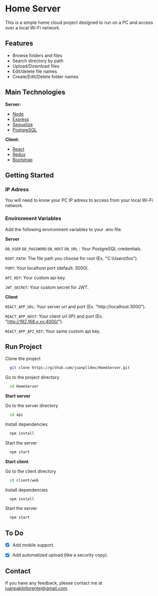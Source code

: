 # Home Server

This is a simple home cloud project designed to run on a PC and access over a local Wi-Fi network.

## Features

- Browse folders and files
- Search directory by path
- Upload/Download files
- Edit/delete file names
- Create/Edit/Delete folder names


## Main Technologies

**Server:** 
- [Node](https://nodejs.org/en)
- [Express](https://expressjs.com/)
- [Sequelize](https://sequelize.org/)
- [PostgreSQL](https://www.postgresql.org/)

**Client:**
- [React](https://react.dev/)
- [Redux](https://redux.js.org/)
- [Bootstrap](https://getbootstrap.com/)
## Getting Started

### IP Adress
You will need to know your PC IP adress to access from your local Wi-Fi network.

### Environment Variables
Add the following environment variables to your .env file.

**Server**

`DB_USER`
`DB_PASSWORD`
`DB_HOST`
`DB_URL`
: Your PostgreSQL credentials.

`ROOT_PATH`: The file path you choose for root (Ex. "C:\Users\foo").

`PORT`: Your localhost port (default: 3000).

`API_KEY`: Your custom api key.

`JWT_SECRET`: Your custom secret for JWT.

**Client**

`REACT_APP_URL`: Your server url and port (Ex. "http://localhost:3000").

`REACT_APP_HOST`: Your client url (IP) and port (Ex. "http://192.168.x.xx:4000/").

`REACT_APP_API_KEY`: Your same custom api key.
## Run Project

Clone the project

```bash
  git clone https://github.com/juanplldev/HomeServer.git
```

Go to the project directory

```bash
  cd HomeServer
```

**Start server**

Go to the server directory

```bash
  cd api
```

Install dependencies

```bash
  npm install
```

Start the server

```bash
  npm start
```

**Start client**

Go to the client directory

```bash
  cd client/web
```

Install dependencies

```bash
  npm install
```

Start the server

```bash
  npm start
```

## To Do

- [X] Add mobile support.

- [X] Add automatized upload (like a security copy).

## Contact

If you have any feedback, please contact me at juanpablollorentej@gmail.com.